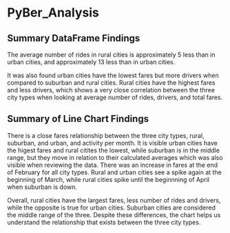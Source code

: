 # PyBer_Analysis

## Summary DataFrame Findings
The average number of rides in rural cities is approximately 5 less than in urban cities,
and approximately 13 less than in urban cities.

It was also found urban cities have the lowest fares but more drivers when compared to 
suburban and rural cities. Rural cities have the highest fares and less drivers, which shows
a very close correlation between the three city types when looking at average number of
rides, drivers, and total fares.

## Summary of Line Chart Findings
There is a close fares relationship between the three city types, rural, suburban, and urban,
and activity per month. It is visible urban cities have the higest fares and rural citites
the lowest, while suburban is in the middle range, but they move in relation to their calculated
averages which was also visible when reviewing the data. There was an increase in fares at the
end of February for all city types. Rural and urban cities see a spike again at the beginning of
March, while rural cities spike until the beginnning of April when suburban is down.

Overall, rural cities have the largest fares, less number of rides and drivers, while the opposite
is true for urban cities. Suburban cities are considered the middle range of the three. Despite
these differences, the chart helps us understand the relationship that exists between the three
city types.
